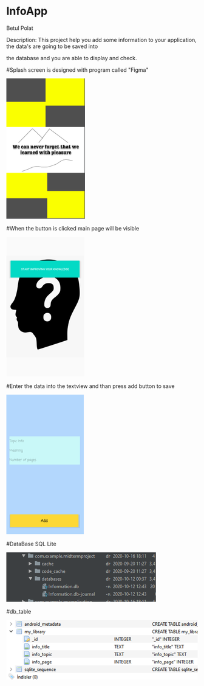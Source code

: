 # InfoApp

Betul Polat

Description: This project help you add some information to your application, the data's are going to be saved into

the database and you are able to display and check.

#Splash screen is designed with program called "Figma"

![Splash.png](https://github.com/advancepro/InfoApp/blob/master/mid/splash.PNG)

#When the button is clicked main page will be visible

![go.png](https://github.com/advancepro/InfoApp/blob/master/mid/go.PNG)

#Enter the data into the textview and than press add button to save

![add.png](https://github.com/advancepro/InfoApp/blob/master/mid/add.PNG)

#DataBase SQL Lite

![database.png](https://github.com/advancepro/InfoApp/blob/master/mid/database.PNG)

#db_table

![db_table](https://github.com/advancepro/InfoApp/blob/master/mid/db_table.PNG)
